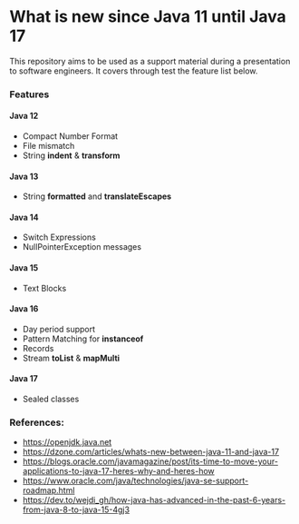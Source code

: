 # What is new since Java 11 until Java 17

This repository aims to be used as a support material during a presentation to software engineers.
It covers through test the feature list below.

### Features

#### Java 12

- Compact Number Format
- File mismatch
- String **indent** & **transform**

#### Java 13

- String **formatted** and **translateEscapes**

#### Java 14

- Switch Expressions
- NullPointerException messages

#### Java 15

- Text Blocks

#### Java 16

- Day period support
- Pattern Matching for **instanceof**
- Records
- Stream **toList** & **mapMulti**

#### Java 17

- Sealed classes

### References:
- https://openjdk.java.net
- https://dzone.com/articles/whats-new-between-java-11-and-java-17
- https://blogs.oracle.com/javamagazine/post/its-time-to-move-your-applications-to-java-17-heres-why-and-heres-how
- https://www.oracle.com/java/technologies/java-se-support-roadmap.html
- https://dev.to/wejdi_gh/how-java-has-advanced-in-the-past-6-years-from-java-8-to-java-15-4gj3